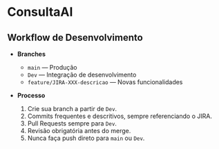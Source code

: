# ConsultaAI

## Workflow de Desenvolvimento

- **Branches**
  - `main` — Produção
  - `Dev` — Integração de desenvolvimento
  - `feature/JIRA-XXX-descricao` — Novas funcionalidades

- **Processo**
  1. Crie sua branch a partir de `Dev`.
  2. Commits frequentes e descritivos, sempre referenciando o JIRA.
  3. Pull Requests sempre para `Dev`.
  4. Revisão obrigatória antes do merge.
  5. Nunca faça push direto para `main` ou `Dev`.
